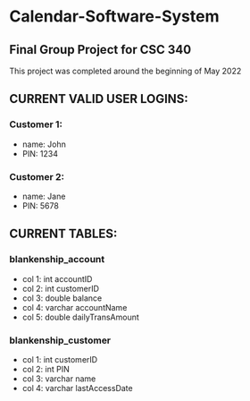 # Calendar-Software-System
## Final Group Project for CSC 340
This project was completed around the beginning of May 2022

## CURRENT VALID USER LOGINS:


### Customer 1:
- name: John
- PIN: 1234

### Customer 2:
- name: Jane
- PIN: 5678


## CURRENT TABLES:


### blankenship_account
- col 1: int accountID
- col 2: int customerID
- col 3: double balance
- col 4: varchar accountName
- col 5: double dailyTransAmount

### blankenship_customer
- col 1: int customerID
- col 2: int PIN
- col 3: varchar name
- col 4: varchar lastAccessDate
